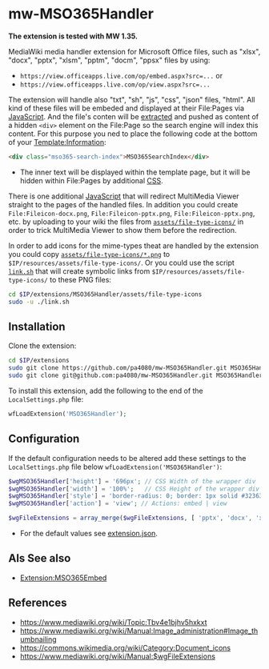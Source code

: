 mw-MSO365Handler
===
**The extension is tested with MW 1.35.**

MediaWiki media handler extension for Microsoft Office files, such as "xlsx", "docx", "pptx", "xlsm", "pptm", "docm", "ppsx" files by using:
* `https://view.officeapps.live.com/op/embed.aspx?src=...` or
*  `https://view.officeapps.live.com/op/view.aspx?src=...`

The extension will handle also "txt", "sh", "js", "css", "json" files, "html". All kind of these files will be embeded and displayed at their File:Pages via [JavaScript](modules/MSO365Handler.js). And the file's conten will be [extracted](MSO365Handler.processor.sh) and pushed as content of a hidden `<div>` element on the File:Page so the search engine will index this content. For this purpose you ned to place the following code at the bottom of your [Template:Information](https://www.mediawiki.org/wiki/Template:Information):

```html
<div class="mso365-search-index">MSO365SearchIndex</div>
```
* The inner text will be displayed within the template page, but it will be hidden within File:Pages by additional [CSS](modules/MSO365Handler.css).

There is one additional [JavaScript](modules/MSO365HandlerMMV.js) that will redirect MultiMedia Viewer straight to the pages of the handled files. In addition you could create `File:Fileicon-docx.png`, `File:Fileicon-pptx.png`, `File:Fileicon-pptx.png`, etc. by uploading to your wiki the files from [`assets/file-type-icons/`](assets/file-type-icons) in order to trick MultiMedia Viewer to show them before the redirection.

In order to add icons for the mime-types theat are handled by the extension you could copy [`assets/file-type-icons/*.png`](assets/file-type-icons) to `$IP/resources/assets/file-type-icons/`. Or you could use the script [`link.sh`](assets/file-type-icons/link.sh) that will create symbolic links from `$IP/resources/assets/file-type-icons/` to these PNG files:

```bash
cd $IP/extensions/MSO365Handler/assets/file-type-icons
sudo -u ./link.sh
```


Installation
---
Clone the extension:

```bash
cd $IP/extensions
sudo git clone https://github.com/pa4080/mw-MSO365Handler.git MSO365Handler # HTTPS
sudo git clone git@github.com:pa4080/mw-MSO365Handler.git MSO365Handler     # SSH
```

To install this extension, add the following to the end of the `LocalSettings.php` file:
```php
wfLoadExtension('MSO365Handler');
```

Configuration
---

If the default configuration needs to be altered add these settings to the `LocalSettings.php` file below `wfLoadExtension('MSO365Handler')`:
```php
$wgMSO365Handler['height'] = '696px'; // CSS Width of the wrapper div
$wgMSO365Handler['width'] = '100%';   // CSS Height of the wrapper div
$wgMSO365Handler['style'] = 'border-radius: 0; border: 1px solid #323639; margin: 8px auto 18px;'; // CSS Style ...
$wgMSO365Handler['action'] = 'view'; // Actions: embed | view

$wgFileExtensions = array_merge($wgFileExtensions, [ 'pptx', 'docx', 'xlsx', 'txt', 'sh', 'json', 'etc.' ]);
```
* For the default values see [extension.json](extension.json).

Als
See also
---
* [Extension:MSO365Embed](https://github.com/pa4080/mw-MSO365Embed)

References
---

* https://www.mediawiki.org/wiki/Topic:Tbv4e1bjhv5hxkxt
* https://www.mediawiki.org/wiki/Manual:Image_administration#Image_thumbnailing 
* https://commons.wikimedia.org/wiki/Category:­Document_icons
* https://www.mediawiki.org/wiki/Manual:$wgFileExtensions
